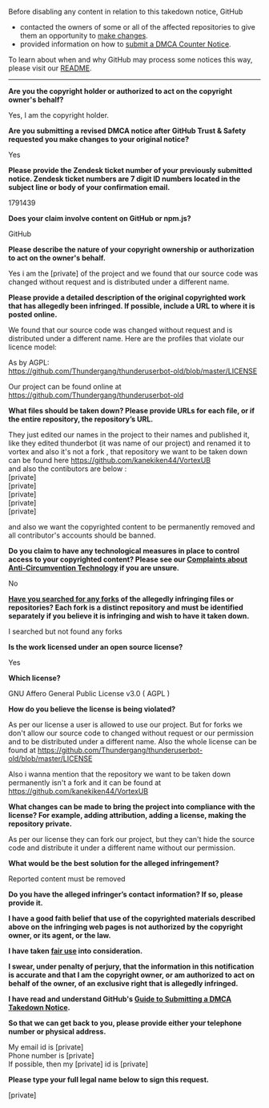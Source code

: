 Before disabling any content in relation to this takedown notice, GitHub
- contacted the owners of some or all of the affected repositories to give them an opportunity to [make changes](https://docs.github.com/en/github/site-policy/dmca-takedown-policy#a-how-does-this-actually-work).
- provided information on how to [submit a DMCA Counter Notice](https://docs.github.com/en/articles/guide-to-submitting-a-dmca-counter-notice).

To learn about when and why GitHub may process some notices this way, please visit our [README](https://github.com/github/dmca/blob/master/README.md#anatomy-of-a-takedown-notice).

---

**Are you the copyright holder or authorized to act on the copyright owner's behalf?**

Yes, I am the copyright holder.

**Are you submitting a revised DMCA notice after GitHub Trust & Safety requested you make changes to your original notice?**

Yes

**Please provide the Zendesk ticket number of your previously submitted notice. Zendesk ticket numbers are 7 digit ID numbers located in the subject line or body of your confirmation email.**

1791439

**Does your claim involve content on GitHub or npm.js?**

GitHub

**Please describe the nature of your copyright ownership or authorization to act on the owner's behalf.**

Yes i am the [private] of the project and we found that our source code was changed without request and is distributed under a different name.

**Please provide a detailed description of the original copyrighted work that has allegedly been infringed. If possible, include a URL to where it is posted online.**

We found that our source code was changed without request and is distributed under a different name.
Here are the profiles that violate our licence model:

As by AGPL:  
https://github.com/Thundergang/thunderuserbot-old/blob/master/LICENSE

Our project can be found online at https://github.com/Thundergang/thunderuserbot-old

**What files should be taken down? Please provide URLs for each file, or if the entire repository, the repository’s URL.**

They just edited our names in the project to their names and published it, like they edited thunderbot (it was name of our project) and renamed it to vortex and also it's not a fork , that repository we want to be taken down can be found here https://github.com/kanekiken44/VortexUB  
and also the contibutors are below :  
[private]  
[private]  
[private]  
[private]  
[private]  

and also we want the copyrighted content to be permanently removed and all contributor's accounts should be banned.

**Do you claim to have any technological measures in place to control access to your copyrighted content? Please see our <a href="https://docs.github.com/articles/guide-to-submitting-a-dmca-takedown-notice#complaints-about-anti-circumvention-technology">Complaints about Anti-Circumvention Technology</a> if you are unsure.**

No

**<a href="https://docs.github.com/articles/dmca-takedown-policy#b-what-about-forks-or-whats-a-fork">Have you searched for any forks</a> of the allegedly infringing files or repositories? Each fork is a distinct repository and must be identified separately if you believe it is infringing and wish to have it taken down.**

I searched but not found any forks

**Is the work licensed under an open source license?**

Yes

**Which license?**

GNU Affero General Public License v3.0 ( AGPL )

**How do you believe the license is being violated?**

As per our license a user is allowed to use our project. But for forks we don't allow our source code to changed without request or our permission and to be distributed under a different name. Also the whole license can be found at https://github.com/Thundergang/thunderuserbot-old/blob/master/LICENSE

Also i wanna mention that the repository we want to be taken down permanently isn't a fork and it can be found at https://github.com/kanekiken44/VortexUB

**What changes can be made to bring the project into compliance with the license? For example, adding attribution, adding a license, making the repository private.**

As per our license they can fork our project, but they can't hide the source code and distribute it under a different name without our permission.

**What would be the best solution for the alleged infringement?**

Reported content must be removed

**Do you have the alleged infringer’s contact information? If so, please provide it.**

**I have a good faith belief that use of the copyrighted materials described above on the infringing web pages is not authorized by the copyright owner, or its agent, or the law.**

**I have taken <a href="https://www.lumendatabase.org/topics/22">fair use</a> into consideration.**

**I swear, under penalty of perjury, that the information in this notification is accurate and that I am the copyright owner, or am authorized to act on behalf of the owner, of an exclusive right that is allegedly infringed.**

**I have read and understand GitHub's <a href="https://docs.github.com/articles/guide-to-submitting-a-dmca-takedown-notice/">Guide to Submitting a DMCA Takedown Notice</a>.**

**So that we can get back to you, please provide either your telephone number or physical address.**

My email id is [private]  
Phone number is [private]  
If possible, then my [private] id is [private]  

**Please type your full legal name below to sign this request.**

[private]  
